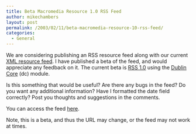 ```yaml
---
title: Beta Macromedia Resource 1.0 RSS Feed
author: mikechambers
layout: post
permalink: /2003/02/11/beta-macromedia-resource-10-rss-feed/
categories:
  - General
---
```



We are considering publishing an RSS resource feed along with our current [XML resource feed][1]. I have published a beta of the feed, and would appreciate any feedback on it. The current beta is [RSS 1.0][2] using the [Dublin Core][3] (dc) module.

Is this something that would be useful? Are there any bugs in the feed? Do you want any additional information? Have I formatted the date field correctly? Post you thoughts and suggestions in the comments.

You can access the feed [here][4].

Note, this is a beta, and thus the URL may change, or the feed may not work at times.

 [1]: http://www.macromedia.com/desdev/articles/xml_resource_feed.html
 [2]: http://web.resource.org/rss/1.0/
 [3]: http://purl.org/rss/1.0/modules/dc/
 [4]: /mesh/xml/macromedia_resource.rdf